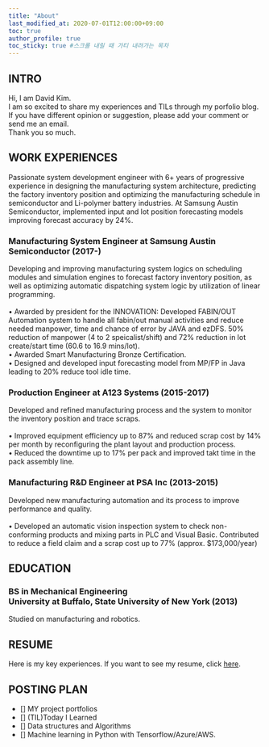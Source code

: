 ```yaml
---
title: "About"
last_modified_at: 2020-07-01T12:00:00+09:00
toc: true
author_profile: true
toc_sticky: true #스크롤 내릴 때 가티 내려가는 목차
---
```


## INTRO
Hi, I am David Kim.<br>
I am so excited to share my experiences and TILs through my porfolio blog. If you have different opinion or suggestion, please add your comment or send me an email.<br>
Thank you so much.<br>


## WORK EXPERIENCES
Passionate system development engineer with 6+ years of progressive experience in designing the manufacturing system architecture, predicting the factory inventory position and optimizing the manufacturing schedule in semiconductor and Li-polymer battery industries. At Samsung Austin Semiconductor, implemented input and lot position forecasting models improving forecast accuracy by 24%.

### Manufacturing System Engineer at Samsung Austin Semiconductor (2017-)
<p>Developing and improving manufacturing system logics on scheduling modules and simulation engines to forecast factory inventory position, as well as optimizing automatic dispatching system logic by utilization of linear programming.<br>
<br>• Awarded by president for the INNOVATION: Developed FABIN/OUT Automation system to handle all fabin/out manual activities and reduce needed manpower, time and chance of error by JAVA and ezDFS. 50% reduction of manpower (4 to 2 speicalist/shift) and 72% reduction in lot create/start time (60.6 to 16.9 mins/lot).
<br>• Awarded Smart Manufacturing Bronze Certification.
<br>• Designed and developed input forecasting model from MP/FP in Java leading to 20% reduce tool idle time.
</p>

### Production Engineer at A123 Systems (2015-2017)
<p>Developed and refined manufacturing process and the system to monitor the inventory position and trace scraps.<br>
<br>• Improved equipment efficiency up to 87% and reduced scrap cost by 14% per month by reconfiguring the plant layout and production process. 
<br>• Reduced the downtime up to 17% per pack and improved takt time in the pack assembly line.
</p>

### Manufacturing R&D Engineer at PSA Inc (2013-2015)
<p>Developed new manufacturing automation and its process to improve performance and quality.<br>
<br>• Developed an automatic vision inspection system to check non-conforming products and mixing parts in PLC and Visual Basic. Contributed to reduce a field claim and a scrap cost up to 77% (approx. $173,000/year)
</p>


## EDUCATION
### BS in Mechanical Engineering<br>University at Buffalo, State University of New York (2013)
<p>Studied on manufacturing and robotics.</p>


## RESUME
Here is my key experiences. If you want to see my resume, click [here](resume.pdf).


## POSTING PLAN
- [] MY project portfolios
- [] (TIL)Today I Learned
- [] Data structures and Algorithms
- [] Machine learning in Python with Tensorflow/Azure/AWS.

